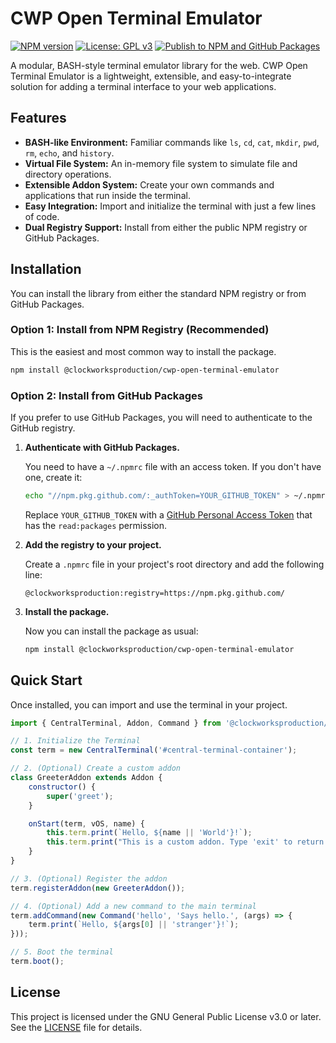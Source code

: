 # CWP Open Terminal Emulator

[![NPM version](https://img.shields.io/npm/v/@clockworksproduction/cwp-open-terminal-emulator.svg)](https://www.npmjs.com/package/@clockworksproduction/cwp-open-terminal-emulator)
[![License: GPL v3](https://img.shields.io/badge/License-GPLv3-blue.svg)](https://www.gnu.org/licenses/gpl-3.0)
[![Publish to NPM and GitHub Packages](https://github.com/ClockWorksProduction/CWPs-OpenSource-BASHstyle-Terminal-emulator/actions/workflows/publish.yml/badge.svg)](https://github.com/ClockWorksProduction/CWPs-OpenSource-BASHstyle-Terminal-emulator/actions/workflows/publish.yml)

A modular, BASH-style terminal emulator library for the web. CWP Open Terminal Emulator is a lightweight, extensible, and easy-to-integrate solution for adding a terminal interface to your web applications.

## Features

-   **BASH-like Environment:** Familiar commands like `ls`, `cd`, `cat`, `mkdir`, `pwd`, `rm`, `echo`, and `history`.
-   **Virtual File System:** An in-memory file system to simulate file and directory operations.
-   **Extensible Addon System:** Create your own commands and applications that run inside the terminal.
-   **Easy Integration:** Import and initialize the terminal with just a few lines of code.
-   **Dual Registry Support:** Install from either the public NPM registry or GitHub Packages.

## Installation

You can install the library from either the standard NPM registry or from GitHub Packages.

### Option 1: Install from NPM Registry (Recommended)

This is the easiest and most common way to install the package.

```bash
npm install @clockworksproduction/cwp-open-terminal-emulator
```

### Option 2: Install from GitHub Packages

If you prefer to use GitHub Packages, you will need to authenticate to the GitHub registry.

1.  **Authenticate with GitHub Packages.**

    You need to have a `~/.npmrc` file with an access token. If you don't have one, create it:

    ```bash
    echo "//npm.pkg.github.com/:_authToken=YOUR_GITHUB_TOKEN" > ~/.npmrc
    ```

    Replace `YOUR_GITHUB_TOKEN` with a [GitHub Personal Access Token](https://docs.github.com/en/authentication/keeping-your-account-and-data-secure/managing-your-personal-access-tokens) that has the `read:packages` permission.

2.  **Add the registry to your project.**

    Create a `.npmrc` file in your project's root directory and add the following line:

    ```
    @clockworksproduction:registry=https://npm.pkg.github.com/
    ```

3.  **Install the package.**

    Now you can install the package as usual:

    ```bash
    npm install @clockworksproduction/cwp-open-terminal-emulator
    ```

## Quick Start

Once installed, you can import and use the terminal in your project.

```javascript
import { CentralTerminal, Addon, Command } from '@clockworksproduction/cwp-open-terminal-emulator';

// 1. Initialize the Terminal
const term = new CentralTerminal('#central-terminal-container');

// 2. (Optional) Create a custom addon
class GreeterAddon extends Addon {
    constructor() {
        super('greet');
    }

    onStart(term, vOS, name) {
        this.term.print(`Hello, ${name || 'World'}!`);
        this.term.print("This is a custom addon. Type 'exit' to return to the main terminal.");
    }
}

// 3. (Optional) Register the addon
term.registerAddon(new GreeterAddon());

// 4. (Optional) Add a new command to the main terminal
term.addCommand(new Command('hello', 'Says hello.', (args) => {
    term.print(`Hello, ${args[0] || 'stranger'}!`);
}));

// 5. Boot the terminal
term.boot();
```

## License

This project is licensed under the GNU General Public License v3.0 or later. See the [LICENSE](LICENSE) file for details.
